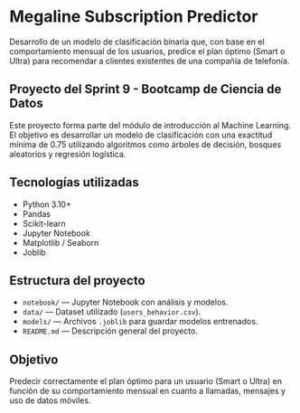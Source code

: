 # Megaline Subscription Predictor

Desarrollo de un modelo de clasificación binaria que, con base en el comportamiento mensual de los usuarios, predice el plan óptimo (Smart o Ultra) para recomendar a clientes existentes de una compañía de telefonía.

## Proyecto del Sprint 9 - Bootcamp de Ciencia de Datos

Este proyecto forma parte del módulo de introducción al Machine Learning. El objetivo es desarrollar un modelo de clasificación con una exactitud mínima de 0.75 utilizando algoritmos como árboles de decisión, bosques aleatorios y regresión logística.

## Tecnologías utilizadas

- Python 3.10+
- Pandas
- Scikit-learn
- Jupyter Notebook
- Matplotlib / Seaborn
- Joblib

## Estructura del proyecto

- `notebook/` — Jupyter Notebook con análisis y modelos.
- `data/` — Dataset utilizado (`users_behavior.csv`).
- `models/` — Archivos `.joblib` para guardar modelos entrenados.
- `README.md` — Descripción general del proyecto.

## Objetivo

Predecir correctamente el plan óptimo para un usuario (Smart o Ultra) en función de su comportamiento mensual en cuanto a llamadas, mensajes y uso de datos móviles.
